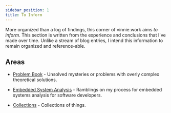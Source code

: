 ```yaml
---
sidebar_position: 1
title: To Inform
---
```


More organized than a log of findings, this corner of vinnie.work aims _to inform_. This section is written from the experience and conclusions that I've made over time. Unlike a stream of blog entries, I intend this information to remain organized and reference-able.

## Areas

- [Problem Book](./ProblemBook/Overview) - Unsolved mysteries or problems with overly complex theoretical solutions.

- [Embedded System Analysis](./EmbeddedSystemsAnalysis/Overview) - Ramblings on my process for embedded systems analysis for software developers.

- [Collections](./Collections/Overview) - Collections of things.
  <!-- - [System Deets](./Systems/overview) - Summarized and distilled system specific information.
  - [Tools & Technique](./ToolsAndTechnique/Overview) - Tools and techniques agonistic of a specific issue.
  - Other Misc Collections -->

<!-- - Going Away or Needs Overhaul
  - [(Old) Problem Book](./ProblemBookOld/Overview) - Problem/use-case patterns that I've documented from various projects and tasks. Next time I ask: **What was that tool I used before?**, I'll hopefully be able to reference the tool or use case here.
  - [(Old) Third Party](./ThirdParty/overview) - An open source _organization_ I maintain. -->

<!-- - [Visual Studio Code Tips](./VisualStudioCode/Overview) - I use visual studio code for almost everything I write now, from informal notes, to formal documentation, configs, and of course code. With all my weird use cases I've jotted down a bunch of things I've learned here. -->

<!-- # Outline

- Meta - Learning Strategies, Perspective, Story (1 hour)

- Initial Visual Analysis ( 3 hours )

  - Handling Hardware - ESD, Things To Not Break Stuff (1 hours)
  - Visual Inspection of Boards - Covers Off, IC Identification, Silk Screen, Case Identifiers, Overt Ports (1 hour)
  - Resource Discovery - Datasheets, Diagrams, Information (1 hour)

- Software Analysis ( ~17 hours )

  - Isolated Runtime Analysis - Wire Capture Of Network Interfaces, Network Scans, Overt Functionality (1 hour)
  - Initial Access via Software/Network - Telnet/SSH access? Command line injections? (1 hour)
  - Create Tools / Feature Add - Cross compile tools and stuff (4 - 6 hours)
  - System IO - Memory Maps, Registers, Block Diagrams, Technical Documents ... and MTD (4 hour)
  - Architectural Specifics - Static & Runtime Application Analysis (ARM App Intro) (4 - 6 hours)

-- End Of Wednesday --

- Hardware Analysis ( 9 hours )

  - Practical EE - Gates, State Machines Exist (1 hour)
  - PCB Analysis (and other methods for analysis) (2 hours?)
  - Serial Access - UART, RS232/TTL, Uboot, more logging and information. (1 hour)
  - SPI/I2C Analysis (2 hours)
  - In Circuit Analysis / Extraction (1 hour)
  - JTAG Access - More System Info via IDCODEs, Analyze Kernel/Booter, Memory Access (NOR/NAND) (2 hours)
    - WatchDog Timers
    - JTAGulator
    - OpenOCD / FTDI MiniModule

- Firmware (7 hours)
  - Analysis - Unpacking via sasquatch, binwalk, hex editors, file, etc. (1 hours)
  - Assembly - Repacking via Firmware Mod Toolkit, uboot tools (4 hours)
  - Testing - u-boot tftp, JTAG in-memory loading (2 hours)

-- End of Friday --

- Application (24 hours)
  - Extraction - Flash Read (1 hour)
  - Analysis - Unpacking image and performing analysis. (7 hours)
  - Integration - Developing capability (8 hours)
  - Assembly - Repacking for loading and testing. (8 hours)
  - Flash - Erase, Write (2 hour)
  - Document Process For End-User (2 hours)
  - Demonstrations (4 hours) -->

